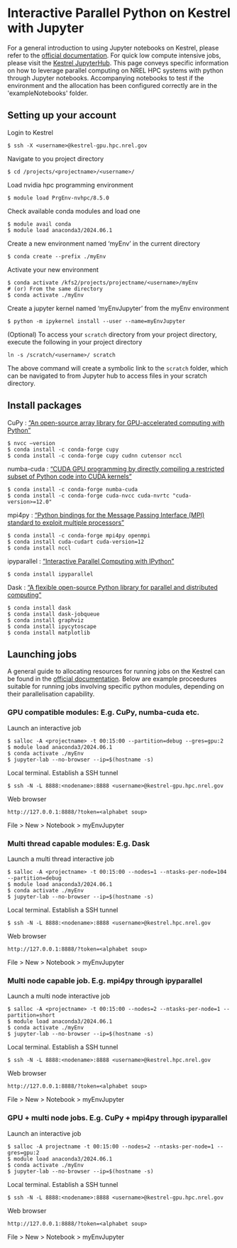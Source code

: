 # Interactive Parallel Python on Kestrel with Jupyter

For a general introduction to using Jupyter notebooks on Kestrel, please refer to the [official documentation](https://nrel.github.io/HPC/Documentation/Development/Jupyter/). For quick low compute intensive jobs, please visit the [Kestrel JupyterHub](https://kestrel-jhub.hpc.nrel.gov/). This page conveys specific information on how to leverage parallel computing on NREL HPC systems with python through Jupyter notebooks. Accompanying notebooks to test if the environment and the allocation has been configured correctly are in the 'exampleNotebooks' folder.

## Setting up your account

Login to Kestrel
```
$ ssh -X <username>@kestrel-gpu.hpc.nrel.gov
```

Navigate to you project directory
```
$ cd /projects/<projectname>/<username>/
```

Load nvidia hpc programming environment
```
$ module load PrgEnv-nvhpc/8.5.0
```

Check available conda modules and load one
```
$ module avail conda
$ module load anaconda3/2024.06.1
```

Create a new environment named ‘myEnv’ in the current directory
```
$ conda create --prefix ./myEnv
```

Activate your new environment
```
$ conda activate /kfs2/projects/projectname/<username>/myEnv
# (or) From the same directory
$ conda activate ./myEnv
```

Create a jupyter kernel named ‘myEnvJupyter’ from the myEnv environment
```
$ python -m ipykernel install --user --name=myEnvJupyter
```

(Optional) To access your `scratch` directory from your project directory, execute the following in your project directory
```
ln -s /scratch/<username>/ scratch
```
The above command will create a symbolic link to the `scratch` folder, which can be navigated to from Jupyter hub to access files in your scratch directory.

## Install packages

CuPy : [“An open-source array library for GPU-accelerated computing with Python”](https://cupy.dev/)
```
$ nvcc –version
$ conda install -c conda-forge cupy
$ conda install -c conda-forge cupy cudnn cutensor nccl
```

numba-cuda : [“CUDA GPU programming by directly compiling a restricted subset of Python code into CUDA kernels”](https://nvidia.github.io/numba-cuda/user/index.html)
```
$ conda install -c conda-forge numba-cuda
$ conda install -c conda-forge cuda-nvcc cuda-nvrtc "cuda-version>=12.0"
```

mpi4py : [“Python bindings for the Message Passing Interface (MPI) standard to exploit multiple processors”](https://mpi4py.readthedocs.io/en/stable/) 
```
$ conda install -c conda-forge mpi4py openmpi
$ conda install cuda-cudart cuda-version=12
$ conda install nccl
```

ipyparallel : [“Interactive Parallel Computing with IPython”](https://ipyparallel.readthedocs.io/en/latest/)
```
$ conda install ipyparallel
```

Dask : [“A flexible open-source Python library for parallel and distributed computing”](https://www.dask.org/)
```
$ conda install dask
$ conda install dask-jobqueue
$ conda install graphviz
$ conda install ipycytoscape
$ conda install matplotlib
```

## Launching jobs

A general guide to allocating resources for running jobs on the Kestrel can be found in the [official documentation](https://nrel.github.io/HPC/Documentation/Systems/Kestrel/Running/). Below are example proceedures suitable for running jobs involving specific python modules, depending on their parallelisation capability. 

### GPU compatible modules: E.g. CuPy, numba-cuda etc.

Launch an interactive job
```
$ salloc -A <projectname> -t 00:15:00 --partition=debug --gres=gpu:2
$ module load anaconda3/2024.06.1
$ conda activate ./myEnv
$ jupyter-lab --no-browser --ip=$(hostname -s)
```

Local terminal. Establish a SSH tunnel
```
$ ssh -N -L 8888:<nodename>:8888 <username>@kestrel-gpu.hpc.nrel.gov
```

Web browser
```
http://127.0.0.1:8888/?token=<alphabet soup>
```

File > New > Notebook > myEnvJupyter


### Multi thread capable modules: E.g. Dask

Launch a multi thread interactive job
```
$ salloc -A <projectname> -t 00:15:00 --nodes=1 --ntasks-per-node=104 --partition=debug
$ module load anaconda3/2024.06.1
$ conda activate ./myEnv
$ jupyter-lab --no-browser --ip=$(hostname -s)
```

Local terminal. Establish a SSH tunnel
```
$ ssh -N -L 8888:<nodename>:8888 <username>@kestrel.hpc.nrel.gov
```
Web browser
```
http://127.0.0.1:8888/?token=<alphabet soup>
```

File > New > Notebook > myEnvJupyter


### Multi node capable job. E.g. mpi4py through ipyparallel 

Launch a multi node interactive job
```
$ salloc -A <projectname> -t 00:15:00 --nodes=2 --ntasks-per-node=1 --partition=short
$ module load anaconda3/2024.06.1
$ conda activate ./myEnv
$ jupyter-lab --no-browser --ip=$(hostname -s)
```

Local terminal. Establish a SSH tunnel
```
$ ssh -N -L 8888:<nodename>:8888 <username>@kestrel.hpc.nrel.gov
```
Web browser
```
http://127.0.0.1:8888/?token=<alphabet soup>
```

File > New > Notebook > myEnvJupyter


### GPU + multi node jobs. E.g. CuPy + mpi4py through ipyparallel

Launch an interactive job
```
$ salloc -A projectname -t 00:15:00 --nodes=2 --ntasks-per-node=1 --gres=gpu:2 
$ module load anaconda3/2024.06.1
$ conda activate ./myEnv
$ jupyter-lab --no-browser --ip=$(hostname -s)
```

Local terminal. Establish a SSH tunnel
```
$ ssh -N -L 8888:<nodename>:8888 <username>@kestrel-gpu.hpc.nrel.gov
```

Web browser
```
http://127.0.0.1:8888/?token=<alphabet soup>
```

File > New > Notebook > myEnvJupyter

###

